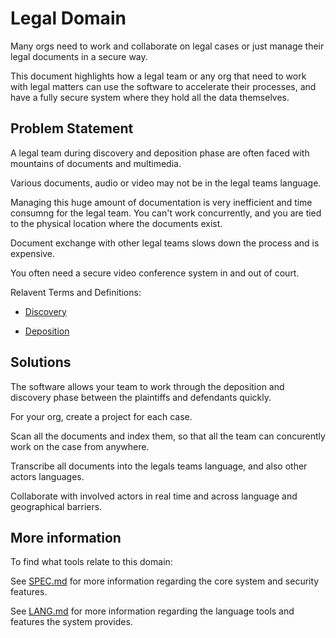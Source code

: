 # Legal Domain

Many orgs need to work and collaborate on legal cases or just manage their legal documents in a secure way.

This document highlights how a legal team or any org that need to work with legal matters can use the software to accelerate their processes, and have a fully secure system where they hold all the data themselves.

## Problem Statement

A legal team during discovery and deposition phase are often faced with mountains of documents and multimedia.

Various documents, audio or video may not be in the legal teams language. 

Managing this huge amount of documentation is very inefficient and time consumng for the legal team. You can't work concurrently, and you are tied to the physical location where the documents exist.

Document exchange with other legal teams slows down the process and is expensive.

You often need a secure video conference system in and out of court.

Relavent Terms and Definitions:

- [Discovery](https://en.wikipedia.org/wiki/Discovery_(law))

- [Deposition](https://en.wikipedia.org/wiki/Deposition_(law))


## Solutions

The software allows your team to work through the deposition and discovery phase between the plaintiffs and defendants quickly.

For your org, create a project for each case.

Scan all the documents and index them, so that all the team can concurently work on the case from anywhere.

Transcribe all documents into the legals teams language, and also other actors languages.

Collaborate with involved actors in real time and across language and geographical barriers.

## More information

To find what tools relate to this domain:

See [SPEC.md](https://github.com/getcouragenow/shared/blob/master/doc/SPEC.md) for more information regarding the core system and security features.

See [LANG.md](https://github.com/getcouragenow/shared/blob/master/doc/LANG.md) for more information regarding the language tools and features the system provides.



